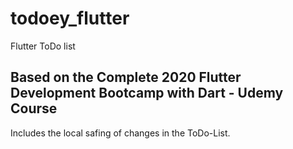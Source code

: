 # todoey_flutter

Flutter ToDo list

## Based on the Complete 2020 Flutter Development Bootcamp with Dart - Udemy Course

Includes the local safing of changes in the ToDo-List.

